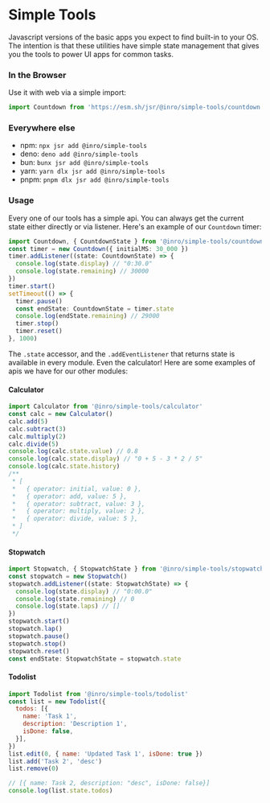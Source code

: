 # Simple Tools

Javascript versions of the basic apps you expect to find built-in to your OS. The intention is that these utilities have simple state management that gives you the tools to power UI apps for common tasks.

### In the Browser

Use it with web via a simple import:

```js
import Countdown from 'https://esm.sh/jsr/@inro/simple-tools/countdown'
```

### Everywhere else

- npm: `npx jsr add @inro/simple-tools`
- deno: `deno add @inro/simple-tools`
- bun: `bunx jsr add @inro/simple-tools`
- yarn: `yarn dlx jsr add @inro/simple-tools`
- pnpm: `pnpm dlx jsr add @inro/simple-tools`

### Usage

Every one of our tools has a simple api.
You can always get the current state either directly or via listener.
Here's an example of our `Countdown` timer:

```ts
import Countdown, { CountdownState } from '@inro/simple-tools/countdown'
const timer = new Countdown({ initialMS: 30_000 })
timer.addListener((state: CountdownState) => {
  console.log(state.display) // "0:30.0"
  console.log(state.remaining) // 30000
})
timer.start()
setTimeout(() => {
  timer.pause()
  const endState: CountdownState = timer.state
  console.log(endState.remaining) // 29000
  timer.stop()
  timer.reset()
}, 1000)
```

The `.state` accessor, and the `.addEventListener` that returns state is available in every module. Even the calculator! Here are some examples of apis we have for our other modules:

#### Calculator

```js
import Calculator from '@inro/simple-tools/calculator'
const calc = new Calculator()
calc.add(5)
calc.subtract(3)
calc.multiply(2)
calc.divide(5)
console.log(calc.state.value) // 0.8
console.log(calc.state.display) // "0 + 5 - 3 * 2 / 5"
console.log(calc.state.history)
/**
 * [
 *   { operator: initial, value: 0 },
 *   { operator: add, value: 5 },
 *   { operator: subtract, value: 3 },
 *   { operator: multiply, value: 2 },
 *   { operator: divide, value: 5 },
 * ]
 */
```

#### Stopwatch

```ts
import Stopwatch, { StopwatchState } from '@inro/simple-tools/stopwatch'
const stopwatch = new Stopwatch()
stopwatch.addListener((state: StopwatchState) => {
  console.log(state.display) // "0:00.0"
  console.log(state.remaining) // 0
  console.log(state.laps) // []
})
stopwatch.start()
stopwatch.lap()
stopwatch.pause()
stopwatch.stop()
stopwatch.reset()
const endState: StopwatchState = stopwatch.state
```

#### Todolist

```js
import Todolist from '@inro/simple-tools/todolist'
const list = new Todolist({
  todos: [{
    name: 'Task 1',
    description: 'Description 1',
    isDone: false,
  }],
})
list.edit(0, { name: 'Updated Task 1', isDone: true })
list.add('Task 2', 'desc')
list.remove(0)

// [{ name: Task 2, description: "desc", isDone: false}]
console.log(list.state.todos)
```
